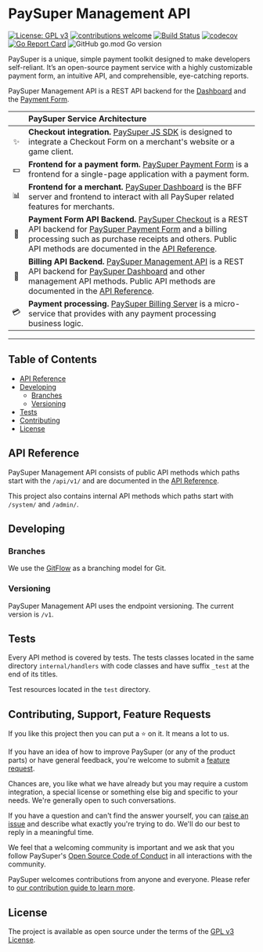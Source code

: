 # PaySuper Management API

[![License: GPL v3](https://img.shields.io/badge/License-GPLv3-brightgreen.svg)](https://www.gnu.org/licenses/gpl-3.0) 
[![contributions welcome](https://img.shields.io/badge/contributions-welcome-brightgreen.svg?style=flat)](https://github.com/paysuper/paysuper-management-api/issues)
[![Build Status](https://github.com/paysuper/paysuper-management-api/workflows/Build/badge.svg?branch=develop)](https://github.com/paysuper/paysuper-management-api/actions) 
[![codecov](https://codecov.io/gh/paysuper/paysuper-management-api/branch/develop/graph/badge.svg)](https://codecov.io/gh/paysuper/paysuper-management-api) 
[![Go Report Card](https://goreportcard.com/badge/github.com/paysuper/paysuper-management-api)](https://goreportcard.com/report/github.com/paysuper/paysuper-management-api) 
![GitHub go.mod Go version](https://img.shields.io/github/go-mod/go-version/paysuper/paysuper-management-api)

PaySuper is a unique, simple payment toolkit designed to make developers self-reliant. It’s an open-source payment service with a highly customizable payment form, an intuitive API, and comprehensible, eye-catching reports.

PaySuper Management API is a REST API backend for the [Dashboard](https://github.com/paysuper/paysuper-management-server) and the [Payment Form](https://github.com/paysuper/paysuper-payment-form).

|   | PaySuper Service Architecture
:---: | :---
✨ | **Checkout integration.** [PaySuper JS SDK](https://github.com/paysuper/paysuper-js-sdk) is designed to integrate a Checkout Form on a merchant's website or a game client.
💵 | **Frontend for a payment form.** [PaySuper Payment Form](https://github.com/paysuper/paysuper-payment-form) is a frontend for a single-page application with a payment form.
📊 | **Frontend for a merchant.** [PaySuper Dashboard](https://github.com/paysuper/paysuper-dashboard) is the BFF server and frontend to interact with all PaySuper related features for merchants.
🔧 | **Payment Form API Backend.** [PaySuper Checkout](https://github.com/paysuper/paysuper-checkout) is a REST API backend for [PaySuper Payment Form](https://github.com/paysuper/paysuper-payment-form) and a billing processing such as purchase receipts and others. Public API methods are documented in the [API Reference](https://docs.pay.super.com/api).
🔧 | **Billing API Backend.** [PaySuper Management API](https://github.com/paysuper/paysuper-management-api) is a REST API backend for [PaySuper Dashboard](https://github.com/paysuper/paysuper-dashboard) and other management API methods. Public API methods are documented in the [API Reference](https://docs.pay.super.com/api).
💳 | **Payment processing.** [PaySuper Billing Server](https://github.com/paysuper/paysuper-billing-server) is a micro-service that provides with any payment processing business logic.

***

## Table of Contents

- [API Reference](#api-reference)
- [Developing](#developing)
    - [Branches](#branches)
    - [Versioning](#versioning)
- [Tests](#tests)
- [Contributing](#contributing-support-feature-requests)
- [License](#license)

## API Reference

PaySuper Management API consists of public API methods which paths start with the `/api/v1/` and are documented in the [API Reference](https://docs.pay.super.com/api).

This project also contains internal API methods which paths start with `/system/` and `/admin/`.

## Developing

### Branches

We use the [GitFlow](https://nvie.com/posts/a-successful-git-branching-model) as a branching model for Git.

### Versioning

PaySuper Management API uses the endpoint versioning. The current version is `/v1`.

## Tests

Every API method is covered by tests. The tests classes located in the same directory `internal/handlers` with code classes and have suffix `_test` at the end of its titles.

Test resources located in the `test` directory.

## Contributing, Support, Feature Requests
If you like this project then you can put a ⭐️ on it. It means a lot to us.

If you have an idea of how to improve PaySuper (or any of the product parts) or have general feedback, you're welcome to submit a [feature request](../../issues/new?assignees=&labels=&template=feature_request.md&title=).

Chances are, you like what we have already but you may require a custom integration, a special license or something else big and specific to your needs. We're generally open to such conversations.

If you have a question and can't find the answer yourself, you can [raise an issue](../../issues/new?assignees=&labels=&template=support-request.md&title=I+have+a+question+about+%3Cthis+and+that%3E+%5BSupport%5D) and describe what exactly you're trying to do. We'll do our best to reply in a meaningful time.

We feel that a welcoming community is important and we ask that you follow PaySuper's [Open Source Code of Conduct](https://github.com/paysuper/code-of-conduct/blob/master/README.md) in all interactions with the community.

PaySuper welcomes contributions from anyone and everyone. Please refer to [our contribution guide to learn more](CONTRIBUTING.md).

## License

The project is available as open source under the terms of the [GPL v3 License](https://www.gnu.org/licenses/gpl-3.0).
